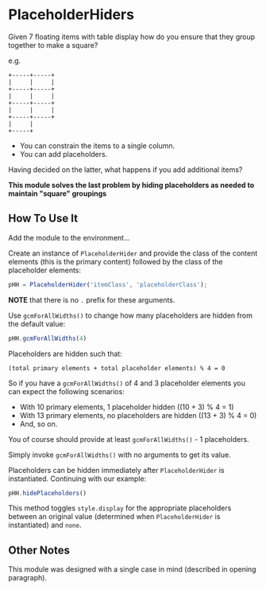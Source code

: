 # PlaceholderHiders #

Given 7 floating items with table display how do you ensure that they group together to make a square?

e.g.

```
+-----+-----+
|     |     |
+-----+-----+
|     |     |
+-----+-----+
|     |     |
+-----+-----+
|     |
+-----+
```

- You can constrain the items to a single column.
- You can add placeholders.

Having decided on the latter, what happens if you add additional items?

**This module solves the last problem by hiding placeholders as needed to maintain "square" groupings**

## How To Use It ##

Add the module to the environment...

Create an instance of `PlaceholderHider` and provide the class of the content elements (this is the primary content) followed by the class of the placeholder elements:

``` JavaScript
pHH = PlaceholderHider('itemClass', 'placeholderClass');
```

**NOTE** that there is no `.` prefix for these arguments.

Use `gcmForAllWidths()` to change how many placeholders are hidden from the default value:

``` JavaScript
pHH.gcmForAllWidths(4)
```

Placeholders are hidden such that:

    (total primary elements + total placeholder elements) % 4 = 0

So if you have a `gcmForAllWidths()` of 4 and 3 placeholder elements you can expect the following scenarios:

- With 10 primary elements, 1 placeholder hidden ((10 + 3) % 4 = 1)
- With 13 primary elements, no placeholders are hidden ((13 + 3) % 4 = 0)
- And, so on.

You of course should provide at least `gcmForAllWidths()` - 1 placeholders.

Simply invoke `gcmForAllWidths()` with no arguments to get its value.

Placeholders can be hidden immediately after `PlaceholderHider` is instantiated.
Continuing with our example:

``` JavaScript
pHH.hidePlaceholders()
```

This method toggles `style.display` for the appropriate placeholders between an original value (determined when `PlaceholderHider` is instantiated) and `none`.


## Other Notes ##

This module was designed with a single case in mind (described in opening paragraph).
